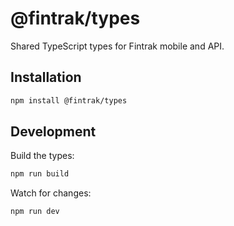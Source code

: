 # @fintrak/types

Shared TypeScript types for Fintrak mobile and API.

## Installation

```bash
npm install @fintrak/types
```

## Development

Build the types:
```bash
npm run build
```

Watch for changes:
```bash
npm run dev
```